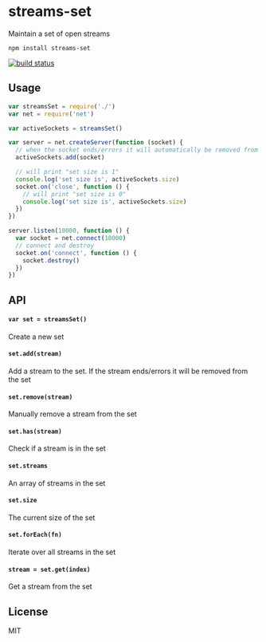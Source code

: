 # streams-set

Maintain a set of open streams

```
npm install streams-set
```

[![build status](http://img.shields.io/travis/mafintosh/streams-set.svg?style=flat)](http://travis-ci.org/mafintosh/streams-set)

## Usage

``` js
var streamsSet = require('./')
var net = require('net')

var activeSockets = streamsSet()

var server = net.createServer(function (socket) {
  // when the socket ends/errors it will automatically be removed from the set
  activeSockets.add(socket)

  // will print "set size is 1"
  console.log('set size is', activeSockets.size)
  socket.on('close', function () {
    // will print "set size is 0"
    console.log('set size is', activeSockets.size)
  })
})

server.listen(10000, function () {
  var socket = net.connect(10000)
  // connect and destroy
  socket.on('connect', function () {
    socket.destroy()
  })
})
```

## API

#### `var set = streamsSet()`

Create a new set

#### `set.add(stream)`

Add a stream to the set. If the stream ends/errors it will be removed from the set

#### `set.remove(stream)`

Manually remove a stream from the set

#### `set.has(stream)`

Check if a stream is in the set

#### `set.streams`

An array of streams in the set

#### `set.size`

The current size of the set

#### `set.forEach(fn)`

Iterate over all streams in the set

#### `stream = set.get(index)`

Get a stream from the set

## License

MIT
